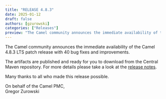 ```yaml
---
title: "RELEASE 4.8.3"
date: 2025-01-12
draft: false
authors: [gzurowski]
categories: ["Releases"]
preview: "The Camel community announces the immediate availability of the new Camel 4.8.3 LTS release"
---
```


The Camel community announces the immediate availability of the Camel 4.8.3 LTS patch release with 40 bug fixes and improvements.

The artifacts are published and ready for you to download from the Central Maven repository. For more details please take a look at the [release notes](/releases/release-4.8.3/).

Many thanks to all who made this release possible.

On behalf of the Camel PMC,  
Gregor Zurowski
